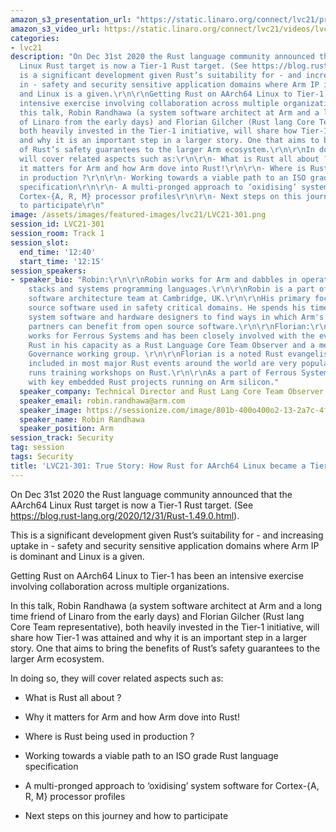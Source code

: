 ```yaml
---
amazon_s3_presentation_url: "https://static.linaro.org/connect/lvc21/presentations/lvc21-301.pdf"
amazon_s3_video_url: https://static.linaro.org/connect/lvc21/videos/lvc21-301.mp4
categories:
- lvc21
description: "On Dec 31st 2020 the Rust language community announced that the AArch64
  Linux Rust target is now a Tier-1 Rust target. (See https://blog.rust-lang.org/2020/12/31/Rust-1.49.0.html).\r\n\r\nThis
  is a significant development given Rust’s suitability for - and increasing uptake
  in - safety and security sensitive application domains where Arm IP is dominant
  and Linux is a given.\r\n\r\nGetting Rust on AArch64 Linux to Tier-1 has been an
  intensive exercise involving collaboration across multiple organizations.\r\n\r\nIn
  this talk, Robin Randhawa (a system software architect at Arm and a long time friend
  of Linaro from the early days) and Florian Gilcher (Rust lang Core Team representative),
  both heavily invested in the Tier-1 initiative, will share how Tier-1 was attained
  and why it is an important step in a larger story. One that aims to bring the benefits
  of Rust’s safety guarantees to the larger Arm ecosystem.\r\n\r\nIn doing so, they
  will cover related aspects such as:\r\n\r\n- What is Rust all about ?\r\n\r\n- Why
  it matters for Arm and how Arm dove into Rust!\r\n\r\n- Where is Rust being used
  in production ?\r\n\r\n- Working towards a viable path to an ISO grade Rust language
  specification\r\n\r\n- A multi-pronged approach to ‘oxidising’ system software for
  Cortex-{A, R, M} processor profiles\r\n\r\n- Next steps on this journey and how
  to participate\r\n"
image: /assets/images/featured-images/lvc21/LVC21-301.png
session_id: LVC21-301
session_room: Track 1
session_slot:
  end_time: '12:40'
  start_time: '12:15'
session_speakers:
- speaker_bio: "Robin:\r\n\r\nRobin works for Arm and dabbles in operating system
    stacks and systems programming languages.\r\n\r\nRobin is a part of Arm's system
    software architecture team at Cambridge, UK.\r\n\r\nHis primary focus is open
    source software used in safety critical domains. He spends his time working with
    system software and hardware designers to find ways in which Arm's safety conscious
    partners can benefit from open source software.\r\n\r\nFlorian:\r\n\r\nFlorian
    works for Ferrous Systems and has been closely involved with the evolution of
    Rust in his capacity as a Rust Language Core Team Observer and a member of the
    Governance working group. \r\n\r\nFlorian is a noted Rust evangelist and his lectures
    included in most major Rust events around the world are very popular. He regularly
    runs training workshops on Rust.\r\n\r\nAs a part of Ferrous Systems he works
    with key embedded Rust projects running on Arm silicon."
  speaker_company: Technical Director and Rust Lang Core Team Observer
  speaker_email: robin.randhawa@arm.com
  speaker_image: https://sessionize.com/image/801b-400o400o2-13-2a7c-4f8e-bfb9-383ed1ba1726.70329a2b-f8fd-4667-8a31-6f1104284262.png
  speaker_name: Robin Randhawa
  speaker_position: Arm
session_track: Security
tag: session
tags: Security
title: 'LVC21-301: True Story: How Rust for AArch64 Linux became a Tier-1 target platform'
---
```


On Dec 31st 2020 the Rust language community announced that the AArch64 Linux Rust target is now a Tier-1 Rust target. (See https://blog.rust-lang.org/2020/12/31/Rust-1.49.0.html).

This is a significant development given Rust’s suitability for - and increasing uptake in - safety and security sensitive application domains where Arm IP is dominant and Linux is a given.

Getting Rust on AArch64 Linux to Tier-1 has been an intensive exercise involving collaboration across multiple organizations.

In this talk, Robin Randhawa (a system software architect at Arm and a long time friend of Linaro from the early days) and Florian Gilcher (Rust lang Core Team representative), both heavily invested in the Tier-1 initiative, will share how Tier-1 was attained and why it is an important step in a larger story. One that aims to bring the benefits of Rust’s safety guarantees to the larger Arm ecosystem.

In doing so, they will cover related aspects such as:

- What is Rust all about ?

- Why it matters for Arm and how Arm dove into Rust!

- Where is Rust being used in production ?

- Working towards a viable path to an ISO grade Rust language specification

- A multi-pronged approach to ‘oxidising’ system software for Cortex-{A, R, M} processor profiles

- Next steps on this journey and how to participate